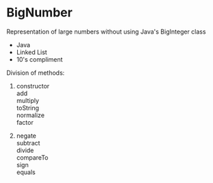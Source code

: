 # BigNumber
Representation of large numbers without using Java's BigInteger class

* Java
* Linked List
* 10's compliment


Division of methods:
1.  constructor<br/>
    add<br/>
    multiply<br/>
    toString<br/>
    normalize<br/>
    factor<br/>

2.  negate<br/>
    subtract<br/>
    divide<br/>
    compareTo<br/>
    sign<br/>
    equals<br/>
    
